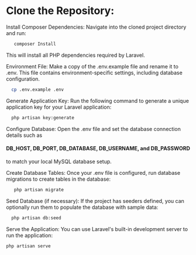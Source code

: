 # Clone the Repository:

Install Composer Dependencies:
Navigate into the cloned project directory and run:

```bash
   composer Install
```
This will install all PHP dependencies required by Laravel.

Environment File:
Make a copy of the .env.example file and rename it to .env. This file contains environment-specific settings, including database configuration.

```bash
  cp .env.example .env
```
Generate Application Key:
Run the following command to generate a unique application key for your Laravel application:
```bash
  php artisan key:generate
```

Configure Database:
Open the .env file and set the database connection details such as 
#### DB_HOST, DB_PORT, DB_DATABASE, DB_USERNAME, and DB_PASSWORD 
to match your local MySQL database setup.

Create Database Tables:
Once your .env file is configured, run database migrations to create tables in the database:


```bash
   php artisan migrate
```
Seed Database (if necessary):
If the project has seeders defined, you can optionally run them to populate the database with sample data:

```bash
  php artisan db:seed
```
Serve the Application:
You can use Laravel's built-in development server to run the application:

```bash
php artisan serve
```
